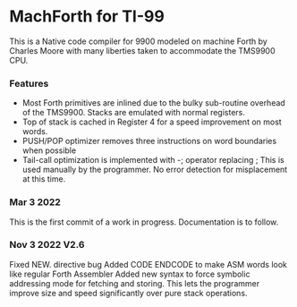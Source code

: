 # MachForth for TI-99

This is a Native code compiler for 9900 modeled on machine Forth by Charles Moore
with many liberties taken to accommodate the TMS9900 CPU.  

### Features
- Most Forth primitives are inlined due to the bulky sub-routine overhead of
the TMS9900. Stacks are emulated with normal registers.
- Top of stack is cached in Register 4 for a speed improvement on most words.
- PUSH/POP optimizer removes three instructions on word boundaries when possible
- Tail-call optimization is implemented with  -;  operator replacing ;
This is used manually by the programmer.
No error detection for misplacement at this time.


### Mar 3 2022
This is the first commit of a work in progress. Documentation is to follow.

### Nov 3 2022 V2.6
Fixed NEW. directive bug
Added CODE ENDCODE to make ASM words look like regular Forth Assembler
Added new syntax to force symbolic addressing mode for fetching and storing.
This lets the programmer improve size and speed significantly over pure
stack operations.
